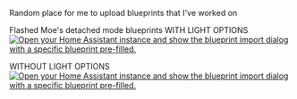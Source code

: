 Random place for me to upload blueprints that I've worked on


Flashed Moe's detached mode blueprints
WITH LIGHT OPTIONS
[![Open your Home Assistant instance and show the blueprint import dialog with a specific blueprint pre-filled.](https://my.home-assistant.io/badges/blueprint_import.svg)](https://my.home-assistant.io/redirect/blueprint_import/?blueprint_url=https%3A%2F%2Fgithub.com%2Fjzxandy%2FHA-Blueprints%2Fblob%2Fmain%2Fflashed_moes_multi_button_with_light_options.yaml)




WITHOUT LIGHT OPTIONS
<a href="https://my.home-assistant.io/redirect/blueprint_import/?blueprint_url=https%3A%2F%2Fgithub.com%2Fjzxandy%2FHA-Blueprints%2Fblob%2Fmain%2Fflashed_moes_multi_button_no_light_options.yaml" target="_blank" rel="noreferrer noopener"><img src="https://my.home-assistant.io/badges/blueprint_import.svg" alt="Open your Home Assistant instance and show the blueprint import dialog with a specific blueprint pre-filled." /></a>
